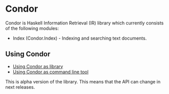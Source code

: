 # Condor

Condor is Haskell Information Retrieval (IR) library which currently consists of the following modules:
* Index (Condor.Index) - Indexing and searching text documents.

## Using Condor

* [Using Condor as library](doc/Index-API.md)
* [Using Condor as command line tool](doc/Command-line-usage.md)



This is alpha version of the library. This means that the API can change in next releases.
